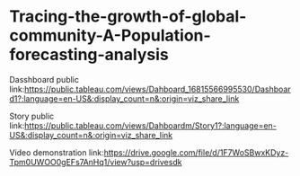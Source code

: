# Tracing-the-growth-of-global-community-A-Population-forecasting-analysis

Dasshboard public link:https://public.tableau.com/views/Dahboard_16815566995530/Dashboard1?:language=en-US&:display_count=n&:origin=viz_share_link 

Story public link:https://public.tableau.com/views/Dahboardm/Story1?:language=en-US&:display_count=n&:origin=viz_share_link

Video demonstration link:https://drive.google.com/file/d/1F7WoSBwxKDyz-Tpm0UWOO0gEFs7AnHq1/view?usp=drivesdk
